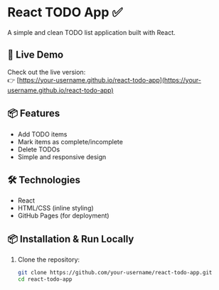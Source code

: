 # React TODO App ✅

A simple and clean TODO list application built with React.

## 🚀 Live Demo

Check out the live version:  
👉 [https://your-username.github.io/react-todo-app](https://your-username.github.io/react-todo-app)

## 📦 Features

- Add TODO items
- Mark items as complete/incomplete
- Delete TODOs
- Simple and responsive design

## 🛠️ Technologies

- React
- HTML/CSS (inline styling)
- GitHub Pages (for deployment)

## 📦 Installation & Run Locally

1. Clone the repository:
   ```bash
   git clone https://github.com/your-username/react-todo-app.git
   cd react-todo-app
